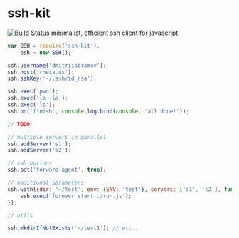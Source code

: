 # ssh-kit
[![Build Status](https://travis-ci.org/dmitriiabramov/ssh-kit.svg?branch=master)](https://travis-ci.org/dmitriiabramov/ssh-kit)
minimalist, efficient ssh client for javascript

```javascript
var SSH = require('ssh-kit'),
    ssh = new SSH();

ssh.username('dmitriiabramov');
ssh.host('rheia.us');
ssh.sshKey('~/.ssh/id_rsa');

ssh.exec('pwd');
ssh.exec('ls -la');
ssh.exec('ls');
ssh.on('finish', console.log.bind(console, 'all done!'));
```


```javascript
// TODO:

// multiple servers in parallel
ssh.addServer('s1');
ssh.addServer('s2');

// ssh options
ssh.set('forward-agent', true);

// additional parameters
ssh.with({dir: '~/test', env: {ENV: 'test'}, servers: ['s1', 's2'], function() {
    ssh.exec('forever start ./run.js');
});

// utils

ssh.mkdirIfNotExists('~/test1'); // etc...
```
